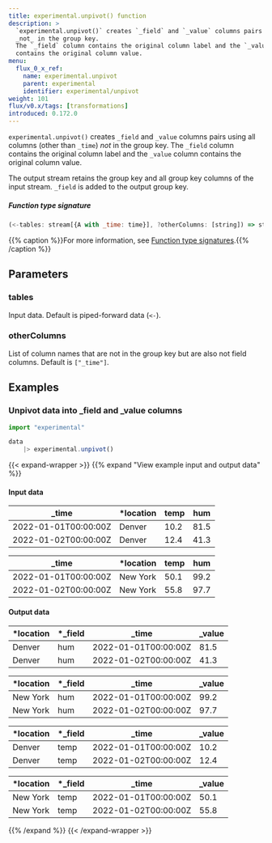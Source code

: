```yaml
---
title: experimental.unpivot() function
description: >
  `experimental.unpivot()` creates `_field` and `_value` columns pairs using all columns (other than `_time`)
  _not_ in the group key.
  The `_field` column contains the original column label and the `_value` column
  contains the original column value.
menu:
  flux_0_x_ref:
    name: experimental.unpivot
    parent: experimental
    identifier: experimental/unpivot
weight: 101
flux/v0.x/tags: [transformations]
introduced: 0.172.0
---
```


<!------------------------------------------------------------------------------

IMPORTANT: This page was generated from comments in the Flux source code. Any
edits made directly to this page will be overwritten the next time the
documentation is generated. 

To make updates to this documentation, update the function comments above the
function definition in the Flux source code:

https://github.com/influxdata/flux/blob/master/stdlib/experimental/experimental.flux#L1350-L1356

Contributing to Flux: https://github.com/influxdata/flux#contributing
Fluxdoc syntax: https://github.com/influxdata/flux/blob/master/docs/fluxdoc.md

------------------------------------------------------------------------------->

`experimental.unpivot()` creates `_field` and `_value` columns pairs using all columns (other than `_time`)
_not_ in the group key.
The `_field` column contains the original column label and the `_value` column
contains the original column value.

The output stream retains the group key and all group key columns of the input stream.
`_field` is added to the output group key.

##### Function type signature

```js
(<-tables: stream[{A with _time: time}], ?otherColumns: [string]) => stream[{B with _value: C, _field: string}] where A: Record, B: Record
```

{{% caption %}}For more information, see [Function type signatures](/flux/v0.x/function-type-signatures/).{{% /caption %}}

## Parameters

### tables

Input data. Default is piped-forward data (`<-`).



### otherColumns

List of column names that are not in the group key but are also not field columns. Default is `["_time"]`.




## Examples

### Unpivot data into _field and _value columns

```js
import "experimental"

data
    |> experimental.unpivot()

```

{{< expand-wrapper >}}
{{% expand "View example input and output data" %}}

#### Input data

| _time                | *location | temp  | hum  |
| -------------------- | --------- | ----- | ---- |
| 2022-01-01T00:00:00Z | Denver    | 10.2  | 81.5 |
| 2022-01-02T00:00:00Z | Denver    | 12.4  | 41.3 |

| _time                | *location | temp  | hum  |
| -------------------- | --------- | ----- | ---- |
| 2022-01-01T00:00:00Z | New York  | 50.1  | 99.2 |
| 2022-01-02T00:00:00Z | New York  | 55.8  | 97.7 |


#### Output data

| *location | *_field | _time                | _value  |
| --------- | ------- | -------------------- | ------- |
| Denver    | hum     | 2022-01-01T00:00:00Z | 81.5    |
| Denver    | hum     | 2022-01-02T00:00:00Z | 41.3    |

| *location | *_field | _time                | _value  |
| --------- | ------- | -------------------- | ------- |
| New York  | hum     | 2022-01-01T00:00:00Z | 99.2    |
| New York  | hum     | 2022-01-02T00:00:00Z | 97.7    |

| *location | *_field | _time                | _value  |
| --------- | ------- | -------------------- | ------- |
| Denver    | temp    | 2022-01-01T00:00:00Z | 10.2    |
| Denver    | temp    | 2022-01-02T00:00:00Z | 12.4    |

| *location | *_field | _time                | _value  |
| --------- | ------- | -------------------- | ------- |
| New York  | temp    | 2022-01-01T00:00:00Z | 50.1    |
| New York  | temp    | 2022-01-02T00:00:00Z | 55.8    |

{{% /expand %}}
{{< /expand-wrapper >}}
